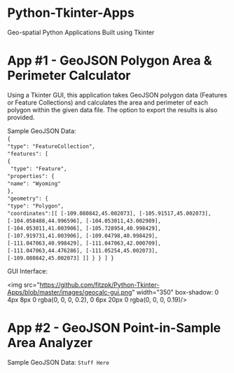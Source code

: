 # Python-Tkinter-Apps
Geo-spatial Python Applications Built using Tkinter

# App #1 - GeoJSON Polygon Area & Perimeter Calculator

Using a Tkinter GUI, this application takes GeoJSON polygon data (Features or Feature Collections) and calculates the area and perimeter of each polygon within the given data file. The option to export the results is also provided.

Sample GeoJSON Data:<br>
`{`<br>
  `"type": "FeatureCollection",`<br>
  `"features": [`<br>
    `{`<br>
     ` "type": "Feature",`<br>
      `"properties": {`<br>
	`"name": "Wyoming"`<br>
	`},`<br>
      `"geometry": {`<br>
        `"type": "Polygon",`<br>
	`"coordinates":[[
	[-109.080842,45.002073],
	[-105.91517,45.002073],
	[-104.058488,44.996596],
	[-104.053011,43.002989],
	[-104.053011,41.003906],
	[-105.728954,40.998429],
	[-107.919731,41.003906],
	[-109.04798,40.998429],
	[-111.047063,40.998429],
	[-111.047063,42.000709],
	[-111.047063,44.476286],
	[-111.05254,45.002073],
	[-109.080842,45.002073]
	]]
      }
    }
  ]
}`

GUI Interface:

<img src="https://github.com/fitzpk/Python-Tkinter-Apps/blob/master/images/geocalc-gui.png" width="350" box-shadow: 0 4px 8px 0 rgba(0, 0, 0, 0.2), 0 6px 20px 0 rgba(0, 0, 0, 0.19)/>


# App #2 - GeoJSON Point-in-Sample Area Analyzer

Sample GeoJSON Data:
`Stuff Here`
